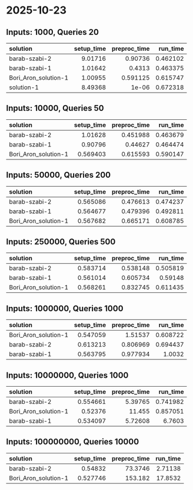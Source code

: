 # 2025-10-23

## Inputs: 1000, Queries 20

| solution             |   setup_time |   preproc_time |   run_time |
|:---------------------|-------------:|---------------:|-----------:|
| barab-szabi-2        |      9.01716 |       0.90736  |   0.462102 |
| barab-szabi-1        |      1.01642 |       0.4313   |   0.463375 |
| Bori_Aron_solution-1 |      1.00955 |       0.591125 |   0.615747 |
| solution-1           |      8.49368 |       1e-06    |   0.672318 |

## Inputs: 10000, Queries 50

| solution             |   setup_time |   preproc_time |   run_time |
|:---------------------|-------------:|---------------:|-----------:|
| barab-szabi-2        |     1.01628  |       0.451988 |   0.463679 |
| barab-szabi-1        |     0.90796  |       0.44627  |   0.464474 |
| Bori_Aron_solution-1 |     0.569403 |       0.615593 |   0.590147 |

## Inputs: 50000, Queries 200

| solution             |   setup_time |   preproc_time |   run_time |
|:---------------------|-------------:|---------------:|-----------:|
| barab-szabi-2        |     0.565086 |       0.476613 |   0.474237 |
| barab-szabi-1        |     0.564677 |       0.479396 |   0.492811 |
| Bori_Aron_solution-1 |     0.567682 |       0.665171 |   0.608785 |

## Inputs: 250000, Queries 500

| solution             |   setup_time |   preproc_time |   run_time |
|:---------------------|-------------:|---------------:|-----------:|
| barab-szabi-2        |     0.583714 |       0.538148 |   0.505819 |
| barab-szabi-1        |     0.561014 |       0.605734 |   0.59148  |
| Bori_Aron_solution-1 |     0.568261 |       0.832745 |   0.611435 |

## Inputs: 1000000, Queries 1000

| solution             |   setup_time |   preproc_time |   run_time |
|:---------------------|-------------:|---------------:|-----------:|
| Bori_Aron_solution-1 |     0.547059 |       1.51537  |   0.608722 |
| barab-szabi-2        |     0.613213 |       0.806969 |   0.694437 |
| barab-szabi-1        |     0.563795 |       0.977934 |   1.0032   |

## Inputs: 10000000, Queries 1000

| solution             |   setup_time |   preproc_time |   run_time |
|:---------------------|-------------:|---------------:|-----------:|
| barab-szabi-2        |     0.554661 |        5.39765 |   0.741982 |
| Bori_Aron_solution-1 |     0.52376  |       11.455   |   0.857051 |
| barab-szabi-1        |     0.534097 |        5.72608 |   6.7603   |

## Inputs: 100000000, Queries 10000

| solution             |   setup_time |   preproc_time |   run_time |
|:---------------------|-------------:|---------------:|-----------:|
| barab-szabi-2        |     0.54832  |        73.3746 |    2.71138 |
| Bori_Aron_solution-1 |     0.527746 |       153.182  |   17.8532  |